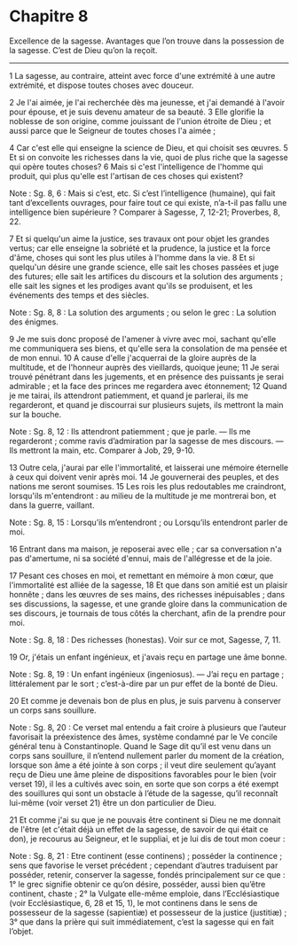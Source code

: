 # Chapitre 8

Excellence de la sagesse.
Avantages que l’on trouve dans la possession de la sagesse.
C’est de Dieu qu’on la reçoit.

***

1 La sagesse, au contraire, atteint avec force d'une extrémité à une autre extrémité, et dispose toutes choses avec douceur.


2 Je l'ai aimée, je l'ai recherchée dès ma jeunesse, et j'ai demandé à l'avoir pour épouse, et je suis devenu amateur de sa beauté. 3 Elle glorifie la noblesse de son origine, comme jouissant de l'union étroite de Dieu ; et aussi parce que le Seigneur de toutes choses l'a aimée ;


4 Car c'est elle qui enseigne la science de Dieu, et qui choisit ses œuvres. 5 Et si on convoite les richesses dans la vie, quoi de plus riche que la sagesse qui opère toutes choses? 6 Mais si c'est l'intelligence de l'homme qui produit, qui plus qu'elle est l'artisan de ces choses qui existent?

<span class="bible-note">Note : </span> Sg. 8, 6 : Mais si c’est, etc. Si c’est l’intelligence (humaine), qui fait tant d’excellents ouvrages, pour faire tout ce qui existe, n’a-t-il pas fallu une intelligence bien supérieure ? Comparer à Sagesse, 7, 12-21; Proverbes, 8, 22.

7 Et si quelqu'un aime la justice, ses travaux ont pour objet les grandes vertus; car elle enseigne la sobriété et la prudence, la justice et la force d'âme, choses qui sont les plus utiles à l'homme dans la vie. 8 Et si quelqu'un désire une grande science, elle sait les choses passées et juge des futures; elle sait les artifices du discours et la solution des arguments ; elle sait les signes et les prodiges avant qu'ils se produisent, et les événements des temps et des siècles.

<span class="bible-note">Note : </span> Sg. 8, 8 : La solution des arguments ; ou selon le grec : La solution des énigmes.


9 Je me suis donc proposé de l'amener à vivre avec moi, sachant qu'elle me communiquera ses biens, et qu'elle sera la consolation de ma pensée et de mon ennui. 10 A cause d'elle j'acquerrai de la gloire auprès de la multitude, et de l'honneur auprès des vieillards, quoique jeune; 11 Je serai trouvé pénétrant dans les jugements, et en présence des puissants je serai admirable ; et la face des princes me regardera avec étonnement; 12 Quand je me tairai, ils attendront patiemment, et quand je parlerai, ils me regarderont, et quand je discourrai sur plusieurs sujets, ils mettront la main sur la bouche.

<span class="bible-note">Note : </span> Sg. 8, 12 : Ils attendront patiemment ; que je parle. ― Ils me regarderont ; comme ravis d’admiration par la sagesse de mes discours. ― Ils mettront la main, etc. Comparer à Job, 29, 9-10.

13 Outre cela, j'aurai par elle l'immortalité, et laisserai une mémoire éternelle à ceux qui doivent venir après moi. 14 Je gouvernerai des peuples, et des nations me seront soumises. 15 Les rois les plus redoutables me craindront, lorsqu'ils m'entendront : au milieu de la multitude je me montrerai bon, et dans la guerre, vaillant.

<span class="bible-note">Note : </span> Sg. 8, 15 : Lorsqu’ils m’entendront ; ou Lorsqu’ils entendront parler de moi.

16 Entrant dans ma maison, je reposerai avec elle ; car sa conversation n'a pas d'amertume, ni sa société d'ennui, mais de l'allégresse et de la joie.


17 Pesant ces choses en moi, et remettant en mémoire à mon cœur, que l'immortalité est alliée de la sagesse, 18 Et que dans son amitié est un plaisir honnête ; dans les œuvres de ses mains, des richesses inépuisables ; dans ses discussions, la sagesse, et une grande gloire dans la communication de ses discours, je tournais de tous côtés la cherchant, afin de la prendre pour moi.

<span class="bible-note">Note : </span> Sg. 8, 18 : Des richesses (honestas). Voir sur ce mot, Sagesse, 7, 11.


19 Or, j'étais un enfant ingénieux, et j'avais reçu en partage une âme bonne.

<span class="bible-note">Note : </span> Sg. 8, 19 : Un enfant ingénieux (ingeniosus). ― J’ai reçu en partage ; littéralement par le sort ; c’est-à-dire par un pur effet de la bonté de Dieu.

20 Et comme je devenais bon de plus en plus, je suis parvenu à conserver un corps sans souillure.

<span class="bible-note">Note : </span> Sg. 8, 20 : Ce verset mal entendu a fait croire à plusieurs que l’auteur favorisait la préexistence des âmes, système condamné par le Ve concile général tenu à Constantinople. Quand le Sage dit qu’il est venu dans un corps sans souillure, il n’entend nullement parler du moment de la création, lorsque son âme a été jointe à son corps ; il veut dire seulement qu’ayant reçu de Dieu une âme pleine de dispositions favorables pour le bien (voir verset 19), il les a cultivés avec soin, en sorte que son corps a été exempt des souillures qui sont un obstacle à l’étude de la sagesse, qu’il reconnaît lui-même (voir verset 21) être un don particulier de Dieu.

21 Et comme j'ai su que je ne pouvais être continent si Dieu ne me donnait de l'être (et c'était déjà un effet de la sagesse, de savoir de qui était ce don), je recourus au Seigneur, et le suppliai, et je lui dis de tout mon coeur :

<span class="bible-note">Note : </span> Sg. 8, 21 : Etre continent (esse continens) ; posséder la continence ; sens que favorise le verset précédent ; cependant d’autres traduisent par posséder, retenir, conserver la sagesse, fondés principalement sur ce que : 1° le grec signifie obtenir ce qu’on désire, posséder, aussi bien qu’être continent, chaste ; 2° la Vulgate elle-même emploie, dans l’Ecclésiastique (voir Ecclésiastique, 6, 28 et 15, 1), le mot continens dans le sens de possesseur de la sagesse (sapientiæ) et possesseur de la justice (justitiæ) ; 3° que dans la prière qui suit immédiatement, c’est la sagesse qui en fait l’objet.

